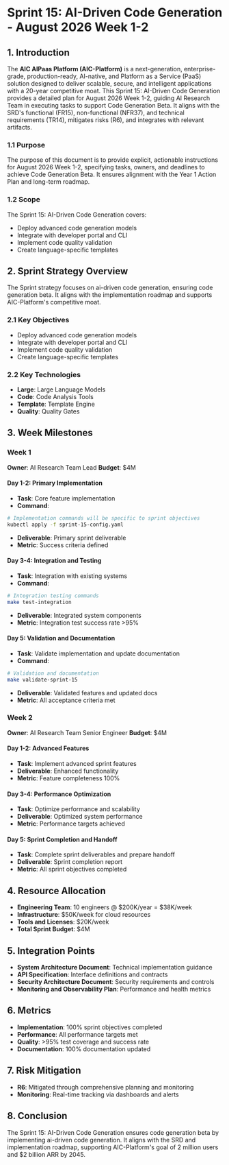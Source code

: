 # Sprint 15: AI-Driven Code Generation - August 2026 Week 1-2

## 1. Introduction
The **AIC AIPaas Platform (AIC-Platform)** is a next-generation, enterprise-grade, production-ready, AI-native, and Platform as a Service (PaaS) solution designed to deliver scalable, secure, and intelligent applications with a 20-year competitive moat. This Sprint 15: AI-Driven Code Generation provides a detailed plan for August 2026 Week 1-2, guiding AI Research Team in executing tasks to support Code Generation Beta. It aligns with the SRD's functional (FR15), non-functional (NFR37), and technical requirements (TR14), mitigates risks (R6), and integrates with relevant artifacts.

### 1.1 Purpose
The purpose of this document is to provide explicit, actionable instructions for August 2026 Week 1-2, specifying tasks, owners, and deadlines to achieve Code Generation Beta. It ensures alignment with the Year 1 Action Plan and long-term roadmap.

### 1.2 Scope
The Sprint 15: AI-Driven Code Generation covers:
- Deploy advanced code generation models
- Integrate with developer portal and CLI
- Implement code quality validation
- Create language-specific templates

## 2. Sprint Strategy Overview
The Sprint strategy focuses on ai-driven code generation, ensuring code generation beta. It aligns with the implementation roadmap and supports AIC-Platform's competitive moat.

### 2.1 Key Objectives
- Deploy advanced code generation models
- Integrate with developer portal and CLI
- Implement code quality validation
- Create language-specific templates

### 2.2 Key Technologies
- **Large**: Large Language Models
- **Code**: Code Analysis Tools
- **Template**: Template Engine
- **Quality**: Quality Gates

## 3. Week Milestones

### Week 1
**Owner**: AI Research Team Lead
**Budget**: $4M

#### Day 1-2: Primary Implementation
- **Task**: Core feature implementation
- **Command**: 
```bash
# Implementation commands will be specific to sprint objectives
kubectl apply -f sprint-15-config.yaml
```
- **Deliverable**: Primary sprint deliverable
- **Metric**: Success criteria defined

#### Day 3-4: Integration and Testing
- **Task**: Integration with existing systems
- **Command**:
```bash
# Integration testing commands
make test-integration
```
- **Deliverable**: Integrated system components
- **Metric**: Integration test success rate >95%

#### Day 5: Validation and Documentation
- **Task**: Validate implementation and update documentation
- **Command**:
```bash
# Validation and documentation
make validate-sprint-15
```
- **Deliverable**: Validated features and updated docs
- **Metric**: All acceptance criteria met

### Week 2
**Owner**: AI Research Team Senior Engineer
**Budget**: $4M

#### Day 1-2: Advanced Features
- **Task**: Implement advanced sprint features
- **Deliverable**: Enhanced functionality
- **Metric**: Feature completeness 100%

#### Day 3-4: Performance Optimization
- **Task**: Optimize performance and scalability
- **Deliverable**: Optimized system performance
- **Metric**: Performance targets achieved

#### Day 5: Sprint Completion and Handoff
- **Task**: Complete sprint deliverables and prepare handoff
- **Deliverable**: Sprint completion report
- **Metric**: All sprint objectives completed

## 4. Resource Allocation
- **Engineering Team**: 10 engineers @ $200K/year = $38K/week
- **Infrastructure**: $50K/week for cloud resources
- **Tools and Licenses**: $20K/week
- **Total Sprint Budget**: $4M

## 5. Integration Points
- **System Architecture Document**: Technical implementation guidance
- **API Specification**: Interface definitions and contracts
- **Security Architecture Document**: Security requirements and controls
- **Monitoring and Observability Plan**: Performance and health metrics

## 6. Metrics
- **Implementation**: 100% sprint objectives completed
- **Performance**: All performance targets met
- **Quality**: >95% test coverage and success rate
- **Documentation**: 100% documentation updated

## 7. Risk Mitigation
- **R6**: Mitigated through comprehensive planning and monitoring
- **Monitoring**: Real-time tracking via dashboards and alerts

## 8. Conclusion
The Sprint 15: AI-Driven Code Generation ensures code generation beta by implementing ai-driven code generation. It aligns with the SRD and implementation roadmap, supporting AIC-Platform's goal of 2 million users and $2 billion ARR by 2045.
